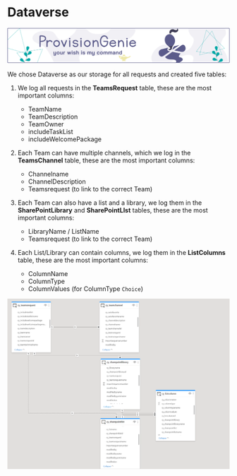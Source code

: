 # Dataverse

![header image](../media/index/Genie_Header.png)

We chose Dataverse as our storage for all requests and created five tables:

1. We log all requests in the **TeamsRequest** table, these are the most important columns:

   - TeamName
   - TeamDescription
   - TeamOwner
   - includeTaskList
   - includeWelcomePackage

2. Each Team can have multiple channels, which we log in the **TeamsChannel** table, these are the most important columns:

   - Channelname
   - ChannelDescription
   - Teamsrequest (to link to the correct Team)

3. Each Team can also have a list and a library, we log them in the **SharePointLibrary** and **SharePointLIst** tables, these are the most important columns:

   - LibraryName / ListName
   - Teamsrequest (to link to the correct Team)

4. Each List/Library can contain columns, we log them in the **ListColumns** table, these are the most important columns:

   - ColumnName
   - ColumnType
   - ColumnValues (for ColumnType `Choice`)

![Dataverse-datamodel](../media/corecomponents/dataverse-datamodel.png)
